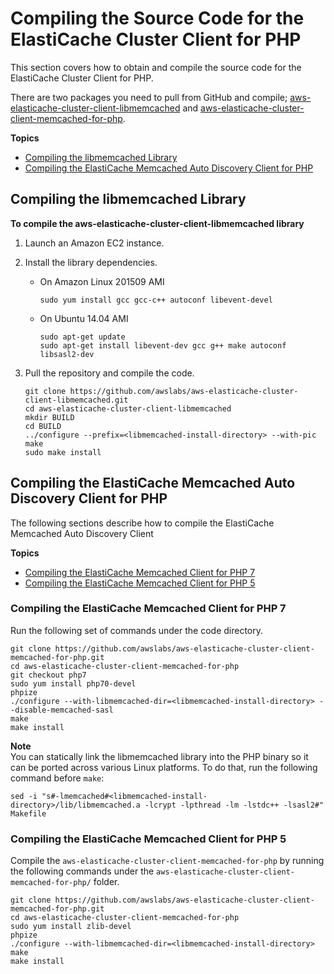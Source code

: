 # Compiling the Source Code for the ElastiCache Cluster Client for PHP<a name="Appendix.PHPAutoDiscoveryCompile"></a>

This section covers how to obtain and compile the source code for the ElastiCache Cluster Client for PHP\.

There are two packages you need to pull from GitHub and compile; [aws\-elasticache\-cluster\-client\-libmemcached](https://github.com/awslabs/aws-elasticache-cluster-client-libmemcached) and [aws\-elasticache\-cluster\-client\-memcached\-for\-php](https://github.com/awslabs/aws-elasticache-cluster-client-memcached-for-php)\.

**Topics**
+ [Compiling the libmemcached Library](#Appendix.PHPAutoDiscoveryCompile.Libmemcached)
+ [Compiling the ElastiCache Memcached Auto Discovery Client for PHP](#Appendix.PHPAutoDiscoveryCompile.Client)

## Compiling the libmemcached Library<a name="Appendix.PHPAutoDiscoveryCompile.Libmemcached"></a>

**To compile the aws\-elasticache\-cluster\-client\-libmemcached library**

1. Launch an Amazon EC2 instance\.

1. Install the library dependencies\.
   + On Amazon Linux 201509 AMI

     ```
     sudo yum install gcc gcc-c++ autoconf libevent-devel
     ```
   + On Ubuntu 14\.04 AMI

     ```
     sudo apt-get update
     sudo apt-get install libevent-dev gcc g++ make autoconf libsasl2-dev
     ```

1. Pull the repository and compile the code\.

   ```
   git clone https://github.com/awslabs/aws-elasticache-cluster-client-libmemcached.git
   cd aws-elasticache-cluster-client-libmemcached
   mkdir BUILD
   cd BUILD
   ../configure --prefix=<libmemcached-install-directory> --with-pic
   make
   sudo make install
   ```

## Compiling the ElastiCache Memcached Auto Discovery Client for PHP<a name="Appendix.PHPAutoDiscoveryCompile.Client"></a>

The following sections describe how to compile the ElastiCache Memcached Auto Discovery Client

**Topics**
+ [Compiling the ElastiCache Memcached Client for PHP 7](#Appendix.PHPAudiscoveryCompile.Client.PHP7)
+ [Compiling the ElastiCache Memcached Client for PHP 5](#Appendix.PHPAudiscoveryCompile.PHP5)

### Compiling the ElastiCache Memcached Client for PHP 7<a name="Appendix.PHPAudiscoveryCompile.Client.PHP7"></a>

Run the following set of commands under the code directory\.

```
git clone https://github.com/awslabs/aws-elasticache-cluster-client-memcached-for-php.git
cd aws-elasticache-cluster-client-memcached-for-php 
git checkout php7
sudo yum install php70-devel
phpize
./configure --with-libmemcached-dir=<libmemcached-install-directory> --disable-memcached-sasl
make
make install
```

**Note**  
You can statically link the libmemcached library into the PHP binary so it can be ported across various Linux platforms\. To do that, run the following command before `make`:  

```
sed -i "s#-lmemcached#<libmemcached-install-directory>/lib/libmemcached.a -lcrypt -lpthread -lm -lstdc++ -lsasl2#" Makefile 
```

### Compiling the ElastiCache Memcached Client for PHP 5<a name="Appendix.PHPAudiscoveryCompile.PHP5"></a>

Compile the `aws-elasticache-cluster-client-memcached-for-php` by running the following commands under the `aws-elasticache-cluster-client-memcached-for-php/` folder\.

```
git clone https://github.com/awslabs/aws-elasticache-cluster-client-memcached-for-php.git
cd aws-elasticache-cluster-client-memcached-for-php 
sudo yum install zlib-devel
phpize
./configure --with-libmemcached-dir=<libmemcached-install-directory>
make
make install
```